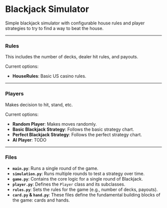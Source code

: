 # Blackjack Simulator
Simple blackjack simulator with configurable house rules and player strategies to try to find a way to beat the house.
***
### Rules
This includes the number of decks, dealer hit rules, and payouts.

Current options:
* **HouseRules**: Basic US casino rules.
***
### Players
Makes decision to hit, stand, etc.

Current options:
* **Random Player**: Makes moves randomly.
* **Basic Blackjack Strategy**: Follows the basic strategy chart.
* **Perfect Blackjack Strategy**: Follows the perfect strategy chart.
* **AI Player**: TODO
***
### Files
* **`main.py`**: Runs a single round of the game.
* **`simulation.py`**: Runs multiple rounds to test a strategy over time.
* **`game.py`**: Contains the core logic for a single round of Blackjack.
* **`player.py`**: Defines the `Player` class and its subclasses.
* **`rules.py`**: Sets the rules for the game (e.g., number of decks, payouts).
* **`card.py` & `hand.py`**: These files define the fundamental building blocks of the game: cards and hands.
